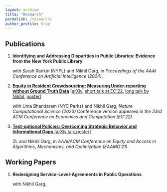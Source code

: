 ```yaml
---
layout: archive
title: "Research"
permalink: /research/
author_profile: true
---
```


## Publications

1. **Identifying and Addressing Disparities in Public Libraries: Evidence from the New York Public Library**

   with Sarah Rankin (NYPL) and Nikhil Garg, in *Proceedings of the AAAI Conference on Artificial Intelligence (2024)*.

2. **[Equity in Resident Crowdsourcing: Measuring Under-reporting without Ground Truth Data](https://dl.acm.org/doi/abs/10.1145/3490486.3538283)** [[arXiv](https://arxiv.org/abs/2204.08620), [short talk at EC'22](https://www.youtube.com/watch?v=DhZooUiuwK8&list=PLI0o-KVQWwQ_NOW1JQNU88BzGbxR4yksM&index=131), [long talk by Nikhil](https://www.youtube.com/watch?v=FxBpoGpn_6Q), [poster](files/Trees_poster.pdf)]

   with Uma Bhandaram (NYC Parks) and Nikhil Garg, *Nature Computational Science (2023)*
   Conference version appeared in *the 23rd ACM Conference on Economics and Computation (EC‘22)*.

3. [**Test-optional Policies: Overcoming Strategic Behavior and Informational Gaps** ](https://dl.acm.org/doi/abs/10.1145/3465416.3483293)[[arXiv](https://arxiv.org/abs/2107.08922),[talk](https://www.youtube.com/watch?v=GbYDhy3h8NI),[poster](files/Test_optional_poster.pdf)]

   ZL and Nikhil Garg, in *AAAI/ACM Conference on Equity and Access in Algorithms, Mechanisms, and Optimization (EAAMO‘21)*.




## Working Papers

1. **Redesigning Service-Level-Agreements in Public Operations**

   with Nikhil Garg.




